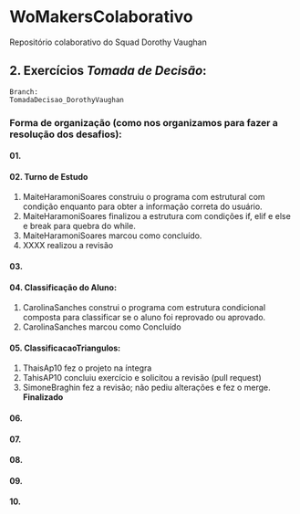 # WoMakersColaborativo
Repositório colaborativo do Squad Dorothy Vaughan

## 2. Exercícios *Tomada de Decisão*:  
    Branch:  
    TomadaDecisao_DorothyVaughan
### Forma de organização (como nos organizamos para fazer a resolução dos desafios):

#### 01.

#### 02. Turno de Estudo
1. MaiteHaramoniSoares construiu o programa com estrutural com condição enquanto para obter a informação correta do usuário.
2. MaiteHaramoniSoares finalizou a estrutura com condições if, elif e else e break para quebra do while.
3. MaiteHaramoniSoares marcou como concluído.
4. XXXX realizou a revisão

#### 03.

#### 04. Classificação do Aluno:
1. CarolinaSanches construi o programa com estrutura condicional composta para classificar se o aluno foi reprovado ou aprovado.
2. CarolinaSanches marcou como Concluído

#### 05. ClassificacaoTriangulos:
1. ThaisAp10 fez o projeto na íntegra
2. TahisAP10 concluiu exercício e solicitou a revisão (pull request)  
2. SimoneBraghin fez a revisão; não pediu alterações e fez o merge.  
**Finalizado**

#### 06.
#### 07. 
#### 08.
#### 09.
#### 10.